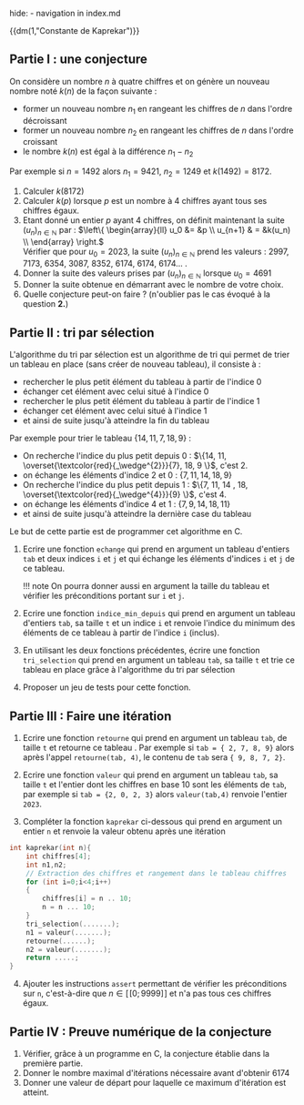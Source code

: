 hide: - navigation  in index.md

{{dm(1,"Constante de Kaprekar")}} 

## Partie I : une conjecture

On considère un nombre $n$ à quatre chiffres et on génère un nouveau nombre noté $k(n)$ de la façon suivante :

* former un nouveau nombre $n_1$ en rangeant les chiffres de $n$ dans l'ordre décroissant
* former un nouveau nombre $n_2$ en rangeant les chiffres de $n$ dans l'ordre croissant
* le nombre $k(n)$ est égal à la différence $n_1-n_2$

Par exemple si $n = 1492$ alors $n_1 = 9421$, $n_2 = 1249$ et  $k(1492) = 8172$.

1. Calculer $k(8172)$
2. Calculer $k(p)$ lorsque $p$ est un nombre à 4 chiffres ayant tous ses chiffres égaux.
3. Etant donné un entier $p$ ayant 4 chiffres, on définit maintenant la suite $(u_n)_{n \in \mathbb{N}}$ par :
$\left\{ \begin{array}{ll} u_0 &= &p \\ u_{n+1} & = &k(u_n) \\ \end{array} \right.$  
Vérifier que pour $u_0 = 2023$, la suite $(u_n)_{n \in \mathbb{N}}$ prend les valeurs : $2997$, $7173$, $6354$, $3087$, $8352$, $6174$, $6174$, $6174 \dots$ . 
4. Donner la suite des valeurs prises par $(u_n)_{n \in \mathbb{N}}$ lorsque $u_0 = 4691$ 
5. Donner la suite obtenue en démarrant avec le nombre de votre choix.
6. Quelle conjecture peut-on faire ? (n'oublier pas le cas évoqué à la question **2.**)

## Partie II : tri par sélection


L'algorithme du tri par sélection est un algorithme de tri qui permet de trier un tableau en place (sans créer de nouveau tableau), il consiste à :

* rechercher le plus petit élément du tableau à partir de l'indice 0
* échanger cet élément avec celui situé à l'indice 0
* rechercher le plus petit élément du tableau à partir de l'indice 1
* échanger cet élément avec celui situé à l'indice 1
* et ainsi de suite jusqu'à atteindre la fin du tableau

Par exemple pour trier le tableau $\{14, 11, 7, 18, 9\}$ :

* On recherche l'indice du plus petit depuis 0 : $\{14, 11, \overset{\textcolor{red}{_\wedge^{2}}}{7}, 18, 9 \}$, c'est $2$.
* on échange les éléments d'indice 2 et 0 : $\{7,11,14,18,9\}$
* On recherche l'indice du plus petit depuis 1 : $\{7, 11, 14 , 18, \overset{\textcolor{red}{_\wedge^{4}}}{9} \}$, c'est $4$.
* on échange les éléments d'indice 4 et 1 : $\{7,9,14,18,11\}$
* et ainsi de suite jusqu'à atteindre la dernière case du tableau

Le but de cette partie est de programmer cet algorithme en C.

1. Ecrire une fonction `echange` qui prend en argument un tableau d'entiers `tab` et deux indices `i` et `j` et qui échange les éléments d'indices `i` et `j` de ce tableau.

    !!! note
        On pourra donner aussi en argument la taille du tableau et vérifier les préconditions portant sur `i` et `j`.

2. Ecrire une fonction `indice_min_depuis` qui prend en argument un tableau d'entiers `tab`, sa taille `t` et un indice `i` et renvoie l'indice du minimum des éléments de ce tableau à partir de l'indice `i` (inclus).

3. En utilisant les deux fonctions précédentes, écrire une fonction `tri_selection` qui prend en argument un tableau `tab`, sa taille `t` et trie ce tableau en place grâce à l'algorithme du tri par sélection

4. Proposer un jeu de tests pour cette fonction.

## Partie III : Faire une itération

1. Ecrire une fonction `retourne` qui prend en argument un tableau `tab`, de taille `t` et retourne ce tableau . Par exemple si `tab = { 2, 7, 8, 9}` alors après l'appel `retourne(tab, 4)`, le contenu de `tab` sera `{ 9, 8, 7, 2}`.

2. Ecrire une fonction `valeur` qui prend en argument un tableau `tab`, sa taille `t` et l'entier dont les chiffres en base 10 sont les éléments de `tab`, par exemple si `tab = {2, 0, 2, 3}` alors `valeur(tab,4)` renvoie l'entier `2023`.

3. Compléter la fonction `kaprekar` ci-dessous qui prend en argument un entier `n` et renvoie la valeur obtenu après une itération 
``` c
int kaprekar(int n){
    int chiffres[4];
    int n1,n2;
    // Extraction des chiffres et rangement dans le tableau chiffres
    for (int i=0;i<4;i++)
    {
        chiffres[i] = n .. 10;
        n = n ... 10;
    }
    tri_selection(.......);
    n1 = valeur(.......);
    retourne(......);
    n2 = valeur(.......);
    return .....;
}
```




4. Ajouter les instructions `assert` permettant de vérifier les préconditions  sur `n`, c'est-à-dire que $n \in \left[\!\left[0;9999\right]\!\right]$ et n'a pas tous ces chiffres égaux.

## Partie IV : Preuve numérique de la conjecture

1. Vérifier, grâce à un programme en C, la conjecture établie dans la première partie.
2. Donner le nombre maximal d'itérations nécessaire avant d'obtenir $6174$ 
3. Donner une valeur de départ pour laquelle ce maximum d'itération est atteint.

